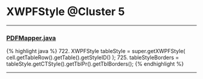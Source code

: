 # XWPFStyle @Cluster 5

***

### [PDFMapper.java](https://searchcode.com/codesearch/view/96673303/)
{% highlight java %}
722. XWPFStyle tableStyle = super.getXWPFStyle( cell.getTableRow().getTable().getStyleID() );
725.     tableStyleBorders = tableStyle.getCTStyle().getTblPr().getTblBorders();
{% endhighlight %}

***


